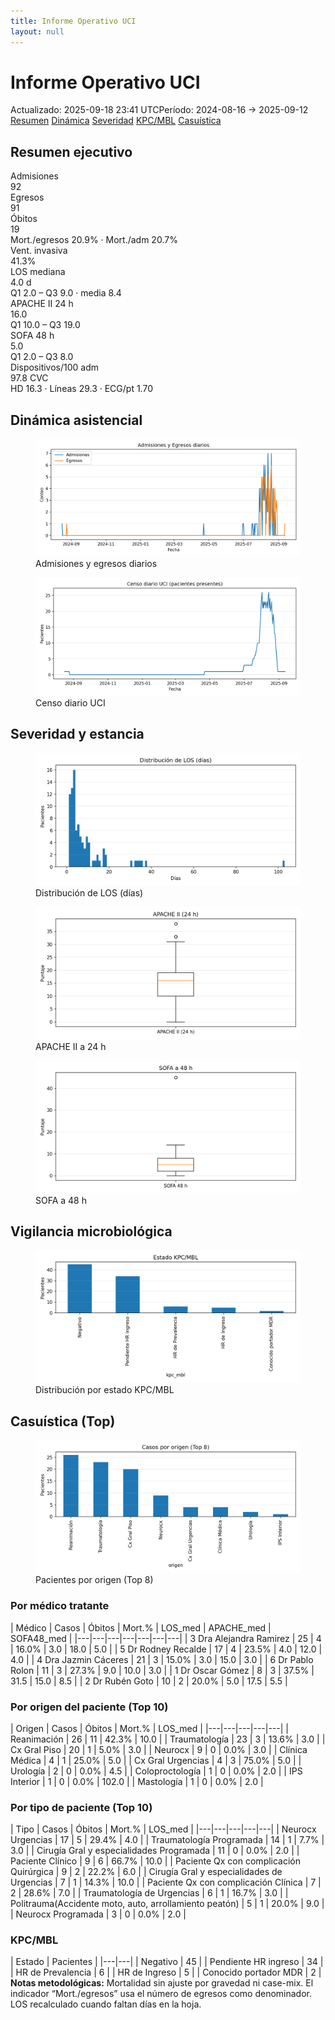 ```yaml
---
title: Informe Operativo UCI
layout: null
---
```


<link rel="stylesheet" href="assets/report.css">

<div class="page">
<h1>Informe Operativo UCI</h1>
<div class="badgebar"><span class="badge">Actualizado: 2025-09-18 23:41 UTC</span><span class="badge">Período: 2024-08-16 → 2025-09-12</span></div>
<div class="toc">
<a href="#resumen-ejecutivo">Resumen</a>
<a href="#dinamica-asistencial">Dinámica</a>
<a href="#severidad-y-estancia">Severidad</a>
<a href="#vigilancia-microbiologica">KPC/MBL</a>
<a href="#casuistica-top">Casuística</a>
</div>
<h2 id="resumen-ejecutivo">Resumen ejecutivo</h2>
<div class="kpi-grid">
<div class="kpi"><div class="label">Admisiones</div><div class="value">92</div></div>
<div class="kpi"><div class="label">Egresos</div><div class="value">91</div></div>
<div class="kpi"><div class="label">Óbitos</div><div class="value">19</div><div class="sub">Mort./egresos 20.9% · Mort./adm 20.7%</div></div>
<div class="kpi"><div class="label">Vent. invasiva</div><div class="value">41.3%</div></div>
<div class="kpi"><div class="label">LOS mediana</div><div class="value">4.0 d</div><div class="sub">Q1 2.0 – Q3 9.0 · media 8.4</div></div>
<div class="kpi"><div class="label">APACHE II 24 h</div><div class="value">16.0</div><div class="sub">Q1 10.0 – Q3 19.0</div></div>
<div class="kpi"><div class="label">SOFA 48 h</div><div class="value">5.0</div><div class="sub">Q1 2.0 – Q3 8.0</div></div>
<div class="kpi"><div class="label">Dispositivos/100 adm</div><div class="value">97.8 CVC</div><div class="sub">HD 16.3 · Líneas 29.3 · ECG/pt 1.70</div></div>
</div>
<h2 id="dinamica-asistencial">Dinámica asistencial</h2>
<div class="grid-2">
<div class="card"><figure><img src="assets/timeseries_adm_disc.png" alt="Admisiones y egresos"><figcaption>Admisiones y egresos diarios</figcaption></figure></div>
<div class="card"><figure><img src="assets/census_daily.png" alt="Censo diario"><figcaption>Censo diario UCI</figcaption></figure></div>
</div>
<h2 id="severidad-y-estancia">Severidad y estancia</h2>
<div class="grid-2">
<div class="card"><figure><img src="assets/los_hist.png" alt="Distribución LOS"><figcaption>Distribución de LOS (días)</figcaption></figure></div>
<div class="card"><figure><img src="assets/apache_box.png" alt="APACHE II"><figcaption>APACHE II a 24 h</figcaption></figure></div>
<div class="card"><figure><img src="assets/sofa_box.png" alt="SOFA 48 h"><figcaption>SOFA a 48 h</figcaption></figure></div>
</div>
<h2 id="vigilancia-microbiologica">Vigilancia microbiológica</h2>
<div class="card"><figure><img src="assets/kpc_bars.png" alt="KPC/MBL"><figcaption>Distribución por estado KPC/MBL</figcaption></figure></div>
<h2 id="casuistica-top">Casuística (Top)</h2>
<div class="card"><figure><img src="assets/casemix_bars.png" alt="Origen Top"><figcaption>Pacientes por origen (Top 8)</figcaption></figure></div>
<h3>Por médico tratante</h3>
<div class="tablewrap">
| Médico | Casos | Óbitos | Mort.% | LOS_med | APACHE_med | SOFA48_med |
|---|---|---|---|---|---|---|
| 3 Dra Alejandra Ramirez | 25 | 4 | 16.0% | 3.0 | 18.0 | 5.0 |
| 5 Dr Rodney Recalde | 17 | 4 | 23.5% | 4.0 | 12.0 | 4.0 |
| 4 Dra Jazmin Cáceres | 21 | 3 | 15.0% | 3.0 | 15.0 | 3.0 |
| 6 Dr Pablo Rolon | 11 | 3 | 27.3% | 9.0 | 10.0 | 3.0 |
| 1 Dr Oscar Gómez | 8 | 3 | 37.5% | 31.5 | 15.0 | 8.5 |
| 2 Dr Rubén Goto | 10 | 2 | 20.0% | 5.0 | 17.5 | 5.5 |
</div>
<h3>Por origen del paciente (Top 10)</h3>
<div class="tablewrap">
| Origen | Casos | Óbitos | Mort.% | LOS_med |
|---|---|---|---|---|
| Reanimación | 26 | 11 | 42.3% | 10.0 |
| Traumatología | 23 | 3 | 13.6% | 3.0 |
| Cx Gral Piso | 20 | 1 | 5.0% | 3.0 |
| Neurocx | 9 | 0 | 0.0% | 3.0 |
| Clínica Médica | 4 | 1 | 25.0% | 5.0 |
| Cx Gral Urgencias | 4 | 3 | 75.0% | 5.0 |
| Urología | 2 | 0 | 0.0% | 4.5 |
| Coloproctología | 1 | 0 | 0.0% | 2.0 |
| IPS Interior | 1 | 0 | 0.0% | 102.0 |
| Mastología | 1 | 0 | 0.0% | 2.0 |
</div>
<h3>Por tipo de paciente (Top 10)</h3>
<div class="tablewrap">
| Tipo | Casos | Óbitos | Mort.% | LOS_med |
|---|---|---|---|---|
| Neurocx Urgencias | 17 | 5 | 29.4% | 4.0 |
| Traumatología Programada | 14 | 1 | 7.7% | 3.0 |
| Cirugía Gral y especialidades Programada | 11 | 0 | 0.0% | 2.0 |
| Paciente Clínico | 9 | 6 | 66.7% | 10.0 |
| Paciente Qx con complicación Quirúrgica | 9 | 2 | 22.2% | 6.0 |
| Cirugía Gral y especialidades de Urgencias | 7 | 1 | 14.3% | 10.0 |
| Paciente Qx con complicación Clínica | 7 | 2 | 28.6% | 7.0 |
| Traumatología de Urgencias | 6 | 1 | 16.7% | 3.0 |
| Politrauma(Accidente moto, auto, arrollamiento peatón) | 5 | 1 | 20.0% | 9.0 |
| Neurocx Programada | 3 | 0 | 0.0% | 2.0 |
</div>
<h3>KPC/MBL</h3>
<div class="tablewrap">
| Estado | Pacientes |
|---|---|
| Negativo | 45 |
| Pendiente HR ingreso | 34 |
| HR de Prevalencia | 6 |
| HR de Ingreso | 5 |
| Conocido portador MDR | 2 |
</div>
<div class="note"><strong>Notas metodológicas:</strong> Mortalidad sin ajuste por gravedad ni case-mix. El indicador “Mort./egresos” usa el número de egresos como denominador. LOS recalculado cuando faltan días en la hoja.</div>
</div>